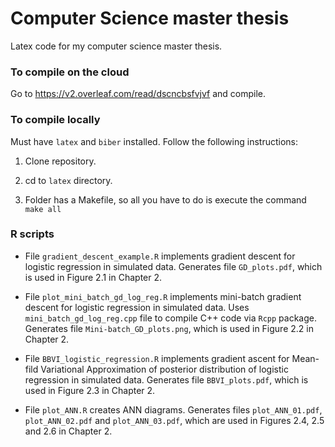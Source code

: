 # Computer Science master thesis

Latex code for my computer science master thesis.

### To compile on the cloud

Go to https://v2.overleaf.com/read/dscncbsfvjvf and compile.

### To compile locally

Must have `latex` and `biber` installed. Follow the following instructions:

1. Clone repository.

2. cd to `latex` directory.

3. Folder has a Makefile, so all you have to do is execute the command `make all`

### R scripts

- File `gradient_descent_example.R` implements gradient descent for logistic regression in simulated data. Generates file `GD_plots.pdf`, which is used in Figure 2.1 in Chapter 2.

- File `plot_mini_batch_gd_log_reg.R` implements mini-batch gradient descent for logistic regression in simulated data. Uses `mini_batch_gd_log_reg.cpp` file to compile C++ code via `Rcpp` package. Generates file `Mini-batch_GD_plots.png`, which is used in Figure 2.2 in Chapter 2.

- File `BBVI_logistic_regression.R` implements gradient ascent for Mean-fild Variational Approximation of posterior distribution of logistic regression in simulated data. Generates file `BBVI_plots.pdf`, which is used in Figure 2.3 in Chapter 2.

- File `plot_ANN.R` creates ANN diagrams. Generates files `plot_ANN_01.pdf`, `plot_ANN_02.pdf` and `plot_ANN_03.pdf`, which are used in Figures 2.4, 2.5 and 2.6 in Chapter 2.
